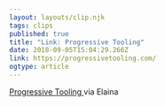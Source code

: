```yaml
---
layout: layouts/clip.njk 
tags: clips 
published: true 
title: "Link: Progressive Tooling" 
date: 2018-09-05T15:04:29.266Z 
link: https://progressivetooling.com/ 
ogtype: article 
---
```

[ Progressive Tooling ]( https://progressivetooling.com/ ) 
via Elaina 